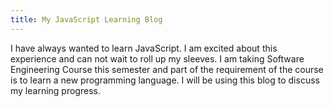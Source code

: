 ```yaml
---
title: My JavaScript Learning Blog
---
```


I have always wanted to learn JavaScript. I am excited about this experience and can not wait to roll up my sleeves. I am taking Software Engineering Course this semester and part of the requirement of the course is to learn a new programming language. I will be using this blog to discuss my learning progress.
